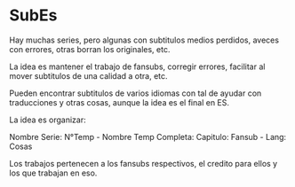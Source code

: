 # SubEs
Hay muchas series, pero algunas con subtitulos medios perdidos, aveces con errores, otras borran los originales, etc.

La idea es mantener el trabajo de fansubs, corregir errores, facilitar al mover subtitulos de una calidad a otra, etc.

Pueden encontrar subtitulos de varios idiomas con tal de ayudar con traducciones y otras cosas, aunque la idea es el final en ES.

La idea es organizar:

Nombre Serie: N°Temp - Nombre Temp Completa: Capitulo: Fansub - Lang: Cosas

Los trabajos pertenecen a los fansubs respectivos, el credito para ellos y los que trabajan en eso.
